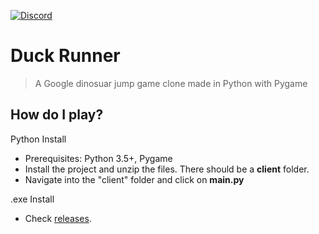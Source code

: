 [![Discord](https://img.shields.io/discord/463752820026376202.svg?label=&logo=discord&logoColor=ffffff&color=7389D8&labelColor=6A7EC2)](https://discord.gg/NbuvagJ)

# Duck Runner
> A Google dinosuar jump game clone made in Python with Pygame

## How do I play?
Python Install
- Prerequisites: Python 3.5+, Pygame
- Install the project and unzip the files. There should be a **client** folder.
- Navigate into the "client" folder and click on **main.py**

.exe Install
- Check [releases](https://github.com/abyss-developers/Duck-Runner/releases).
